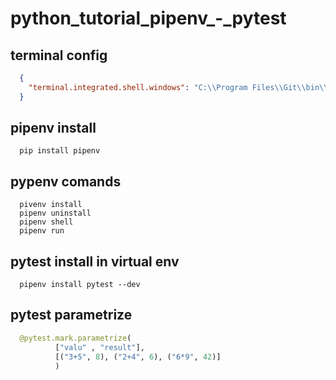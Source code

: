 # python_tutorial_pipenv_-_pytest


## terminal config 

```json
  {
    "terminal.integrated.shell.windows": "C:\\Program Files\\Git\\bin\\bash.exe"
  }
```

## pipenv install

```
  pip install pipenv
```

## pypenv comands

```properties
  pivenv install
  pipenv uninstall 
  pipenv shell
  pipenv run 
```

## pytest install in virtual env

```
  pipenv install pytest --dev
```

## pytest parametrize

```python
  @pytest.mark.parametrize(
          ["valu" , "result"],
          [("3+5", 8), ("2+4", 6), ("6*9", 42)]
          )
```
